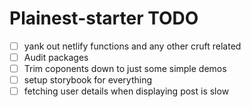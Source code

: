 # Plainest-starter TODO

- [ ] yank out netlify functions and any other cruft related
- [ ] Audit packages
- [ ] Trim coponents down to just some simple demos
- [ ] setup storybook for everything
- [ ] fetching user details when displaying post is slow
